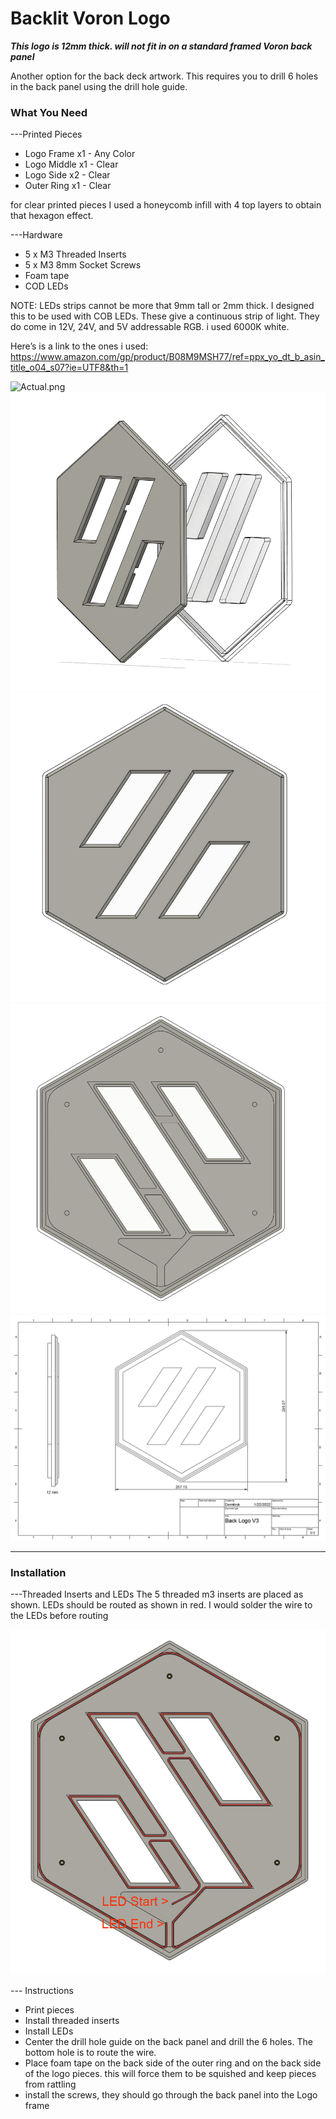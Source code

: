 
# Backlit Voron Logo #  
  
***This logo is 12mm thick. will not fit in on a standard framed Voron back panel***  
  
Another option for the back deck artwork. This requires you to drill 6 holes in the back panel using the drill hole guide.

### What You Need ###  
---Printed Pieces  
- Logo Frame x1 - Any Color  
- Logo Middle x1 - Clear  
- Logo Side x2 - Clear  
- Outer Ring x1 - Clear  
  
for clear printed pieces I used a honeycomb infill with 4 top layers to obtain that hexagon effect.    
  
  
---Hardware  
- 5 x M3 Threaded Inserts   
- 5 x M3 8mm Socket Screws  
- Foam tape
- COD LEDs   
  
NOTE: LEDs strips cannot be more that 9mm tall or 2mm thick. I designed this to be used with COB LEDs. These give a continuous strip of light. They do come in 12V, 24V, and 5V addressable RGB. i used 6000K white.  

Here’s is a link to the ones i used:   
https://www.amazon.com/gp/product/B08M9MSH77/ref=ppx_yo_dt_b_asin_title_o04_s07?ie=UTF8&th=1


![Actual.png](https://github.com/Demitryk/Voron2.4-Mods/blob/1a411d255176750a9e40885087c361b58f34b956/Backlit_Logo/Images/Actual.png?raw=true) 
![Exploded.png](https://github.com/Demitryk/Voron2.4-Mods/blob/1a411d255176750a9e40885087c361b58f34b956/Backlit_Logo/Images/Exploded.PNG?raw=true) 
![Front.png](https://github.com/Demitryk/Voron2.4-Mods/blob/1a411d255176750a9e40885087c361b58f34b956/Backlit_Logo/Images/Front.PNG?raw=true) 
![Bottom.png](https://github.com/Demitryk/Voron2.4-Mods/blob/1a411d255176750a9e40885087c361b58f34b956/Backlit_Logo/Images/Rear.PNG?raw=true) 
![Size.png](https://github.com/Demitryk/Voron2.4-Mods/blob/1a411d255176750a9e40885087c361b58f34b956/Backlit_Logo/Images/Size.PNG?raw=true) 


___________________________________________________________________________________________________________________________________________
### Installation ###  

---Threaded Inserts and LEDs 
The 5 threaded m3 inserts are placed as shown. LEDs should be routed as shown in red. I would solder the wire to the LEDs before routing 

![Threaded.png](https://github.com/Demitryk/Voron2.4-Mods/blob/1a411d255176750a9e40885087c361b58f34b956/Backlit_Logo/Images/Install.PNG?raw=true)  
    
    
--- Instructions  
- Print pieces   
- Install threaded inserts  
- Install LEDs  
- Center the drill hole guide on the back panel and drill the 6 holes. The bottom hole is to route the wire.  
- Place foam tape on the back side of the outer ring and on the back side of the logo pieces. this will force them to be squished and keep pieces from rattling  
- install the screws, they should go through the back panel into the Logo frame
